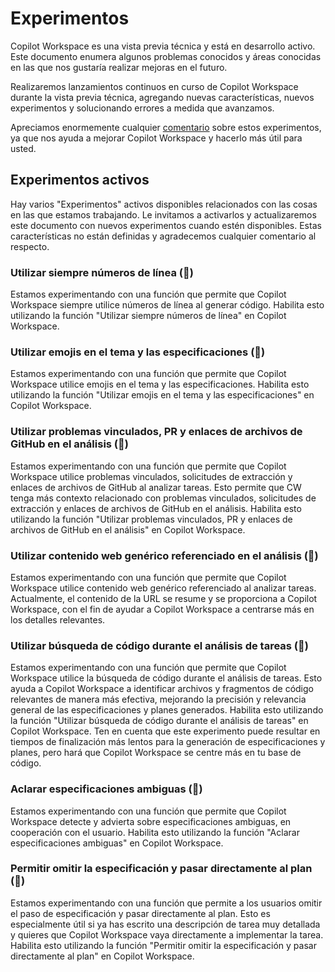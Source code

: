 # Experimentos

Copilot Workspace es una vista previa técnica y está en desarrollo activo. Este documento enumera algunos problemas conocidos y áreas conocidas en las que nos gustaría realizar mejoras en el futuro.

Realizaremos lanzamientos continuos en curso de Copilot Workspace durante la vista previa técnica, agregando nuevas características, nuevos experimentos y solucionando errores a medida que avanzamos.

Apreciamos enormemente cualquier [comentario](https://github.com/githubnext/copilot-workspace-user-manual?tab=readme-ov-file#feedback) sobre estos experimentos, ya que nos ayuda a mejorar Copilot Workspace y hacerlo más útil para usted.

## Experimentos activos

Hay varios "Experimentos" activos disponibles relacionados con las cosas en las que estamos trabajando. Le invitamos a activarlos y actualizaremos este documento con nuevos experimentos cuando estén disponibles. Estas características no están definidas y agradecemos cualquier comentario al respecto.

### Utilizar siempre números de línea (🥼)

Estamos experimentando con una función que permite que Copilot Workspace siempre utilice números de línea al generar código. Habilita esto utilizando la función "Utilizar siempre números de línea" en Copilot Workspace.

### Utilizar emojis en el tema y las especificaciones (🥼)

Estamos experimentando con una función que permite que Copilot Workspace utilice emojis en el tema y las especificaciones. Habilita esto utilizando la función "Utilizar emojis en el tema y las especificaciones" en Copilot Workspace.

### Utilizar problemas vinculados, PR y enlaces de archivos de GitHub en el análisis (🥼)

Estamos experimentando con una función que permite que Copilot Workspace utilice problemas vinculados, solicitudes de extracción y enlaces de archivos de GitHub al analizar tareas. Esto permite que CW tenga más contexto relacionado con problemas vinculados, solicitudes de extracción y enlaces de archivos de GitHub en el análisis. Habilita esto utilizando la función "Utilizar problemas vinculados, PR y enlaces de archivos de GitHub en el análisis" en Copilot Workspace.

### Utilizar contenido web genérico referenciado en el análisis (🥼)

Estamos experimentando con una función que permite que Copilot Workspace utilice contenido web genérico referenciado al analizar tareas. Actualmente, el contenido de la URL se resume y se proporciona a Copilot Workspace, con el fin de ayudar a Copilot Workspace a centrarse más en los detalles relevantes.

### Utilizar búsqueda de código durante el análisis de tareas (🥼)

Estamos experimentando con una función que permite que Copilot Workspace utilice la búsqueda de código durante el análisis de tareas. Esto ayuda a Copilot Workspace a identificar archivos y fragmentos de código relevantes de manera más efectiva, mejorando la precisión y relevancia general de las especificaciones y planes generados. Habilita esto utilizando la función "Utilizar búsqueda de código durante el análisis de tareas" en Copilot Workspace. Ten en cuenta que este experimento puede resultar en tiempos de finalización más lentos para la generación de especificaciones y planes, pero hará que Copilot Workspace se centre más en tu base de código.

### Aclarar especificaciones ambiguas (🥼)

Estamos experimentando con una función que permite que Copilot Workspace detecte y advierta sobre especificaciones ambiguas, en cooperación con el usuario. Habilita esto utilizando la función "Aclarar especificaciones ambiguas" en Copilot Workspace.

### Permitir omitir la especificación y pasar directamente al plan (🥼)

Estamos experimentando con una función que permite a los usuarios omitir el paso de especificación y pasar directamente al plan. Esto es especialmente útil si ya has escrito una descripción de tarea muy detallada y quieres que Copilot Workspace vaya directamente a implementar la tarea. Habilita esto utilizando la función "Permitir omitir la especificación y pasar directamente al plan" en Copilot Workspace.

